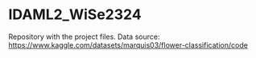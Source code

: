 # IDAML2_WiSe2324
Repository with the project files.
Data source: https://www.kaggle.com/datasets/marquis03/flower-classification/code
